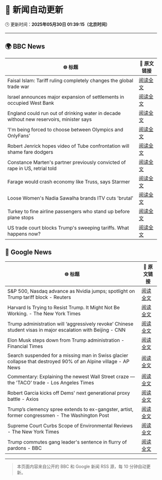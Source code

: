 # 🧠 新闻自动更新

🕒 更新时间：**2025年05月30日 01:39:15（北京时间）**

---

## 🌍 BBC News

| 🌐 标题 | 🔗 原文链接 |
|--------|-------------|
| Faisal Islam: Tariff ruling completely changes the global trade war | [阅读全文](https://www.bbc.com/news/articles/cx2epx15pj2o) |
| Israel announces major expansion of settlements in occupied West Bank | [阅读全文](https://www.bbc.com/news/articles/c1j5954edlno) |
| England could run out of drinking water in decade without new reservoirs, minister says | [阅读全文](https://www.bbc.com/news/articles/cy8dv6l2jlzo) |
| 'I'm being forced to choose between Olympics and OnlyFans' | [阅读全文](https://www.bbc.com/sport/rowing/articles/c0715154kmeo) |
| Robert Jenrick hopes video of Tube confrontation will shame fare dodgers | [阅读全文](https://www.bbc.com/news/articles/cvg9r40p749o) |
| Constance Marten's partner previously convicted of rape in US, retrial told | [阅读全文](https://www.bbc.com/news/articles/c14kvvl2xkko) |
| Farage would crash economy like Truss, says Starmer | [阅读全文](https://www.bbc.com/news/articles/cp3n4zwq6v9o) |
| Loose Women's Nadia Sawalha brands ITV cuts 'brutal' | [阅读全文](https://www.bbc.com/news/articles/cdr5n6r054lo) |
| Turkey to fine airline passengers who stand up before plane stops | [阅读全文](https://www.bbc.com/news/articles/cgle6gg9z6yo) |
| US trade court blocks Trump's sweeping tariffs. What happens now? | [阅读全文](https://www.bbc.com/news/articles/c8xgdj9kyero) |

## 📰 Google News

| 🌐 标题 | 🔗 原文链接 |
|--------|-------------|
| S&P 500, Nasdaq advance as Nvidia jumps; spotlight on Trump tariff block - Reuters | [阅读全文](https://news.google.com/rss/articles/CBMirwFBVV95cUxNY1FSSEJ4SndBMkdBZnl3U3p0NXBDWXg3RGhBZGk0SXRHZTA0MkdsZ3pjZUJkcGwxYVBCVVNpdUFnRmdycE5fWGRnU3dpajRydFFESldJUDI3UkJzdWh4UFlKWHFlSGFmRkZkblRSa0xGb3gtNjFaUXZESWt2Mm9seEp6VTN0VWRzNWU5ME9jMzFNczZtTUtNcWRZQ1NOM3ZrejhIb2ZYYzR6dnNZeGEw?oc=5) |
| Harvard Is Trying to Resist Trump. It Might Not Be Working. - The New York Times | [阅读全文](https://news.google.com/rss/articles/CBMiowFBVV95cUxNV0JtTDF2Zjg0WDdsSm45VG9tQUk1NHdvSmU3TlFVWVdlRTNOM0lpMlBKQU9KTHVJVjhsdzEtSmJWUFFwVmtYd192bV9WZDZXc3NfZ0dFWTR5a0tpSUpTUlJsWXBUbkVSTk5rSERCOWVQNDVqT1FmeXVjYWwxZEE4aTBROGpDS05WUEhxRTNzNTdaVldnczh6S2c0Q3B1ZmlqbVY4?oc=5) |
| Trump administration will ‘aggressively revoke’ Chinese student visas in major escalation with Beijing - CNN | [阅读全文](https://news.google.com/rss/articles/CBMie0FVX3lxTFBQbnE4V2FRWGY1TEx4bnpuSGxNaU56WjhfaG1BZktSTmJrc1pPTVRacXZIekxBV0R6dEtBOFozSU9MYWdaZGM1YkZkS0NnWkxRME9uYXNuT3BoRk9oUUc3MVRuc3U2R05uNzVDTktIWUhXeE0xQVp0MDlPa9IBgAFBVV95cUxQcEltS0RZdldzR2xySy1qeXlLcHR0UUh1TmZhbDZIX1dYbzRhVHItUEd6WlI4bHpMWEF5Wml3NndYQnMzbXFqLUZFS28wUWJwSHJGTGdXSkM1dnhPVlNaME4wYUJOV21Td2JfUEhYN3V5ZUJxWkd2UUhyQXpEb2FFMQ?oc=5) |
| Elon Musk steps down from Trump administration - Financial Times | [阅读全文](https://news.google.com/rss/articles/CBMicEFVX3lxTE9HTWR4WE5oWkl4Q0NYU3IxTHJ1R21xMW5vUHVDQVpwUVZacnVCU2M4bUtxOTdCWHV0MDJ5LUw0QnlxZjVWUkcwcERGQXd3Vjhudm84a3k4Y2lQN3NBbDRwcTFyU2dobkRXMU1SZ3MwNlY?oc=5) |
| Search suspended for a missing man in Swiss glacier collapse that destroyed 90% of an Alpine village - AP News | [阅读全文](https://news.google.com/rss/articles/CBMiqAFBVV95cUxQQ2ZEUUZMd1NKQ2E0bFp4MlFXWTVUaUdjdV9BYy1GQnpqLWdFUDlabjExSW5IbFFlVEdhZ3RaUElxWGkxb245QVZlQktVal9MSHF5WGlfSUVGdFFGTDZNcjBjVW9KcW5qVl9PLWZidVBINk5ZZlRjaGpEUlYwN0YxNkw2Zl8tMGdQa3dzN3o3RDRJZzhqWGVhY0ZSZmZsdnZvMnlNRmxIRHQ?oc=5) |
| Commentary: Explaining the newest Wall Street craze — the 'TACO' trade - Los Angeles Times | [阅读全文](https://news.google.com/rss/articles/CBMipwFBVV95cUxQalNiZXJ1YlBONThEdWhfSzdOOUFqOXNpcVA2VEFkNVBzdzJLYjd6dFZEamdTbGE5U0l6SmpuS3ExVl9PdS1BZVJTcDVYMllmVEtvVHNVQ1BXaXM0WGNNTjFCaHdhOHdUdWduaEJCVlcxS0czU0JielJ6dkRuTnZ4YVN1ekRXME5aM2xCbFRxZkwyYXY0QXRjTTZXcnRna25jZHN0NG9DRQ?oc=5) |
| Robert Garcia kicks off Dems' next generational proxy battle - Axios | [阅读全文](https://news.google.com/rss/articles/CBMiiAFBVV95cUxPR1dsV3IzR05ScUhrSEppWjJGTU91bEY1NktkWTIwRTZJWndZS18xbUEtR1F5aERBcTRySDJZWFV2NDIzVU5XVm5YaWtmcnJXTUpHRlVXclpURHpJVDRuLVZONGdWWjdnV0V4aFRnc2FaV1BYcW5QM1M2WWRuRk9iSE5Uc2hNMHRG?oc=5) |
| Trump’s clemency spree extends to ex-gangster, artist, former congressmen - The Washington Post | [阅读全文](https://news.google.com/rss/articles/CBMilwFBVV95cUxNajZXTXhlcXZKeGloM0JYTGV3UkdnZUt2TGZqa085dklIODVTSnJlcDl0WUhEeUZRZFowT1NjZTlCbmZwSE1wSlJpaDBDM0RhZUMyR3E0NnZoX1RkdU5TZTRQNHREY0JRaWZGdGZyMGs1d1pSZVlFNngyLW00MjFMcnVsM3NMYXpqN1VFbVdPcV95UDJTRlQw?oc=5) |
| Supreme Court Curbs Scope of Environmental Reviews - The New York Times | [阅读全文](https://news.google.com/rss/articles/CBMikAFBVV95cUxOWFI2aU1OaFdIc0l1czVZc25rRDQzSXVzTGY3RFNyNGRuSTNjUXZWZUZYR21fVnlvek1qRE9JS0hvMDIwN19pbEhpRU42WldNWXJxbGtKZGZkTHdUTHJuRS1CbFhNc3d2RWd5dGxvX3pxb1BWcnozZkpnSThnWG9ZLS16LUNuY256N0hhRUhPa3M?oc=5) |
| Trump commutes gang leader's sentence in flurry of pardons - BBC | [阅读全文](https://news.google.com/rss/articles/CBMiWkFVX3lxTFBWMVBSYlAzMWNaeW9LR0R0TThhdXlxNkR6cTJ4T21IRXk0cUxaR2tzdnBwLVlqejIzczZmS3pMdXhYeWF3TlJNcVlpRllNRFdESV9GUFJrblB6QdIBX0FVX3lxTE9ZcVhyYmR5YjB2allXMVFUWXFXSDBIQkFLb0hSS2MtdUZRd2c1d0ZZU0V5QzFXLWRtLVlQSTRqMXdzOGxoelE3TzcyanJyOVRvSEJyT2p6LURKUGlJOGE4?oc=5) |

---
> 本页面内容来自公开的 BBC 和 Google 新闻 RSS 源，每 10 分钟自动更新。
